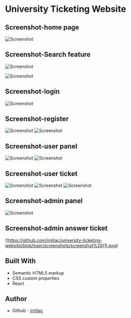 # University Ticketing Website


## Screenshot-home page

![Screenshot](https://github.com/imlilac/university-ticketing-website/blob/main/screenshots/screen%20(1).png)

## Screenshot-Search feature

![Screenshot](https://github.com/imlilac/university-ticketing-website/blob/main/screenshots/search%20(1).png)

![Screenshot](https://github.com/imlilac/university-ticketing-website/blob/main/screenshots/search%20(2).png)

## Screenshot-login

![Screenshot](https://github.com/imlilac/university-ticketing-website/blob/main/screenshots/screen%20(13).png)

## Screenshot-register

![Screenshot](https://github.com/imlilac/university-ticketing-website/blob/main/screenshots/screen%20(2).png)
![Screenshot](https://github.com/imlilac/university-ticketing-website/blob/main/screenshots/screen%20(3).png)


## Screenshot-user panel

![Screenshot](https://github.com/imlilac/university-ticketing-website/blob/main/screenshots/screen%20(4).png)
![Screenshot](https://github.com/imlilac/university-ticketing-website/blob/main/screenshots/screen%20(5).png)

## Screenshot-user ticket

![Screenshot](https://github.com/imlilac/university-ticketing-website/blob/main/screenshots/screen%20(8).png)
![Screenshot](https://github.com/imlilac/university-ticketing-website/blob/main/screenshots/screen%20(7).png)
![Screenshot](https://github.com/imlilac/university-ticketing-website/blob/main/screenshots/screen%20(9).png)

## Screenshot-admin panel

![Screenshot](https://github.com/imlilac/university-ticketing-website/blob/main/screenshots/panel-admin.png)

## Screenshot-admin answer ticket

![https://github.com/imlilac/university-ticketing-website/blob/main/screenshots/screenshot%20(1).png)

## Built With

- Semantic HTML5 markup
- CSS custom properties
- React

## Author

-  Github - [imlilac](https://github.com/imlilac)
